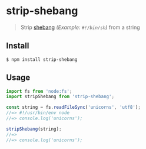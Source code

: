 # strip-shebang

> Strip [shebang](https://en.wikipedia.org/wiki/Shebang_(Unix)) *(Example: `#!/bin/sh`)* from a string

## Install

```
$ npm install strip-shebang
```

## Usage

```js
import fs from 'node:fs';
import stripShebang from 'strip-shebang';

const string = fs.readFileSync('unicorns', 'utf8');
//=> #!/usr/bin/env node
//=> console.log('unicorns');

stripShebang(string);
//=>
//=> console.log('unicorns');
```
